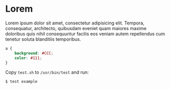 # Lorem

Lorem ipsum dolor sit amet, consectetur adipisicing elit. Tempora, consequatur, architecto, quibusdam eveniet quam maiores maxime doloribus quis nihil consequuntur facilis eos veniam autem repellendus cum tenetur soluta blanditiis temporibus.

```css
a {
    background: #CCC;
    color: #111;
}
```

Copy `test.sh` to `/usr/bin/test` and run:

```text
$ test example
```

